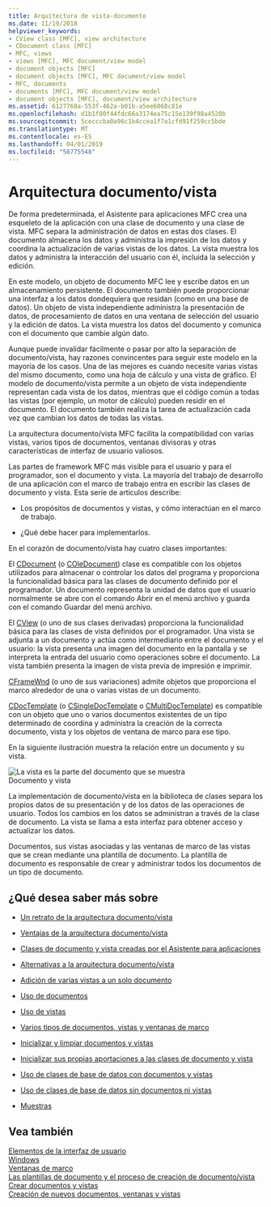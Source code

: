 ```yaml
---
title: Arquitectura de vista-documento
ms.date: 11/19/2018
helpviewer_keywords:
- CView class [MFC], view architecture
- CDocument class [MFC]
- MFC, views
- views [MFC], MFC document/view model
- document objects [MFC]
- document objects [MFC], MFC document/view model
- MFC, documents
- documents [MFC], MFC document/view model
- document objects [MFC], document/view architecture
ms.assetid: 6127768a-553f-462a-b01b-a5ee6068c81e
ms.openlocfilehash: d1b1f80f44fdc66a3174ea75c15e139f98a4520b
ms.sourcegitcommit: 5cecccba0a96c1b4ccea1f7a1cfd91f259cc5bde
ms.translationtype: MT
ms.contentlocale: es-ES
ms.lasthandoff: 04/01/2019
ms.locfileid: "58775548"
---
```

# <a name="documentview-architecture"></a>Arquitectura documento/vista

De forma predeterminada, el Asistente para aplicaciones MFC crea una esqueleto de la aplicación con una clase de documento y una clase de vista. MFC separa la administración de datos en estas dos clases. El documento almacena los datos y administra la impresión de los datos y coordina la actualización de varias vistas de los datos. La vista muestra los datos y administra la interacción del usuario con él, incluida la selección y edición.

En este modelo, un objeto de documento MFC lee y escribe datos en un almacenamiento persistente. El documento también puede proporcionar una interfaz a los datos dondequiera que residan (como en una base de datos). Un objeto de vista independiente administra la presentación de datos, de procesamiento de datos en una ventana de selección del usuario y la edición de datos. La vista muestra los datos del documento y comunica con el documento que cambie algún dato.

Aunque puede invalidar fácilmente o pasar por alto la separación de documento/vista, hay razones convincentes para seguir este modelo en la mayoría de los casos. Una de las mejores es cuando necesite varias vistas del mismo documento, como una hoja de cálculo y una vista de gráfico. El modelo de documento/vista permite a un objeto de vista independiente representan cada vista de los datos, mientras que el código común a todas las vistas (por ejemplo, un motor de cálculo) pueden residir en el documento. El documento también realiza la tarea de actualización cada vez que cambian los datos de todas las vistas.

La arquitectura documento/vista MFC facilita la compatibilidad con varias vistas, varios tipos de documentos, ventanas divisoras y otras características de interfaz de usuario valiosos.

Las partes de framework MFC más visible para el usuario y para el programador, son el documento y vista. La mayoría del trabajo de desarrollo de una aplicación con el marco de trabajo entra en escribir las clases de documento y vista. Esta serie de artículos describe:

- Los propósitos de documentos y vistas, y cómo interactúan en el marco de trabajo.

- ¿Qué debe hacer para implementarlos.

En el corazón de documento/vista hay cuatro clases importantes:

El [CDocument](../mfc/reference/cdocument-class.md) (o [COleDocument](../mfc/reference/coledocument-class.md)) clase es compatible con los objetos utilizados para almacenar o controlar los datos del programa y proporciona la funcionalidad básica para las clases de documento definido por el programador. Un documento representa la unidad de datos que el usuario normalmente se abre con el comando Abrir en el menú archivo y guarda con el comando Guardar del menú archivo.

El [CView](../mfc/reference/cview-class.md) (o uno de sus clases derivadas) proporciona la funcionalidad básica para las clases de vista definidos por el programador. Una vista se adjunta a un documento y actúa como intermediario entre el documento y el usuario: la vista presenta una imagen del documento en la pantalla y se interpreta la entrada del usuario como operaciones sobre el documento. La vista también presenta la imagen de vista previa de impresión e imprimir.

[CFrameWnd](../mfc/reference/cframewnd-class.md) (o uno de sus variaciones) admite objetos que proporciona el marco alrededor de una o varias vistas de un documento.

[CDocTemplate](../mfc/reference/cdoctemplate-class.md) (o [CSingleDocTemplate](../mfc/reference/csingledoctemplate-class.md) o [CMultiDocTemplate](../mfc/reference/cmultidoctemplate-class.md)) es compatible con un objeto que uno o varios documentos existentes de un tipo determinado de coordina y administra la creación de la correcta documento, vista y los objetos de ventana de marco para ese tipo.

En la siguiente ilustración muestra la relación entre un documento y su vista.

![La vista es la parte del documento que se muestra](../mfc/media/vc379n1.gif "vista es la parte del documento que se muestra") <br/>
Documento y vista

La implementación de documento/vista en la biblioteca de clases separa los propios datos de su presentación y de los datos de las operaciones de usuario. Todos los cambios en los datos se administran a través de la clase de documento. La vista se llama a esta interfaz para obtener acceso y actualizar los datos.

Documentos, sus vistas asociadas y las ventanas de marco de las vistas que se crean mediante una plantilla de documento. La plantilla de documento es responsable de crear y administrar todos los documentos de un tipo de documento.

## <a name="what-do-you-want-to-know-more-about"></a>¿Qué desea saber más sobre

- [Un retrato de la arquitectura documento/vista](../mfc/a-portrait-of-the-document-view-architecture.md)

- [Ventajas de la arquitectura documento/vista](../mfc/advantages-of-the-document-view-architecture.md)

- [Clases de documento y vista creadas por el Asistente para aplicaciones](../mfc/document-and-view-classes-created-by-the-mfc-application-wizard.md)

- [Alternativas a la arquitectura documento/vista](../mfc/alternatives-to-the-document-view-architecture.md)

- [Adición de varias vistas a un solo documento](../mfc/adding-multiple-views-to-a-single-document.md)

- [Uso de documentos](../mfc/using-documents.md)

- [Uso de vistas](../mfc/using-views.md)

- [Varios tipos de documentos, vistas y ventanas de marco](../mfc/multiple-document-types-views-and-frame-windows.md)

- [Inicializar y limpiar documentos y vistas](../mfc/initializing-and-cleaning-up-documents-and-views.md)

- [Inicializar sus propias aportaciones a las clases de documento y vista](../mfc/creating-new-documents-windows-and-views.md)

- [Uso de clases de base de datos con documentos y vistas](../data/mfc-using-database-classes-with-documents-and-views.md)

- [Uso de clases de base de datos sin documentos ni vistas](../data/mfc-using-database-classes-without-documents-and-views.md)

- [Muestras](../overview/visual-cpp-samples.md)

## <a name="see-also"></a>Vea también

[Elementos de la interfaz de usuario](../mfc/user-interface-elements-mfc.md)<br/>
[Windows](../mfc/windows.md)<br/>
[Ventanas de marco](../mfc/frame-windows.md)<br/>
[Las plantillas de documento y el proceso de creación de documento/vista](../mfc/document-templates-and-the-document-view-creation-process.md)<br/>
[Crear documentos y vistas](../mfc/document-view-creation.md)<br/>
[Creación de nuevos documentos, ventanas y vistas](../mfc/creating-new-documents-windows-and-views.md)
